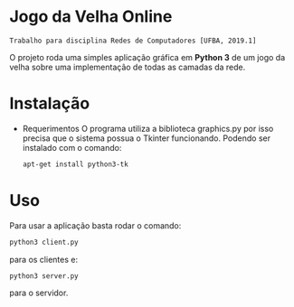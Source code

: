 
# Jogo da Velha Online
	Trabalho para disciplina Redes de Computadores [UFBA, 2019.1]
O projeto roda uma simples aplicação gráfica em **Python 3** de um jogo da velha sobre uma implementação de todas as camadas da rede.
# Instalação
- Requerimentos
	O programa utiliza a biblioteca graphics.py  por isso precisa que o sistema possua o Tkinter funcionando. Podendo ser instalado com o comando:
	```bash
	apt-get install python3-tk
	``` 
# Uso
Para usar a aplicação basta rodar o comando:
```bash
python3 client.py
``` 
para os clientes e:
```bash
python3 server.py
``` 
para o servidor.
